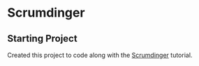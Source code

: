 # Scrumdinger
## Starting Project

Created this project to code along with the [Scrumdinger](https://developer.apple.com/tutorials/app-dev-training/getting-started-with-scrumdinger) tutorial.
